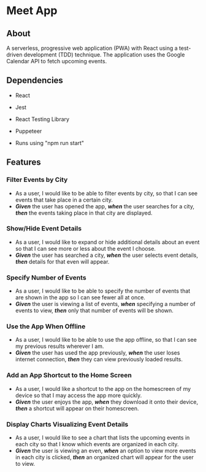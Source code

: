 # Meet App 

## About
A serverless, progressive web application (PWA) with React using a
test-driven development (TDD) technique. The application uses the Google
Calendar API to fetch upcoming events.

## Dependencies

- React
- Jest
- React Testing Library
- Puppeteer

- Runs using "npm run start"

## Features

### Filter Events by City
- As a user, I would like to be able to filter events by city, so that I can see events that take place in a certain city.
- ***Given*** the user has opened the app, ***when*** the user searches for a city, ***then*** the events taking place in that city are displayed.
### Show/Hide Event Details
- As a user, I would like to expand or hide additional details about an event so that I can see more or less about the event I choose.
- ***Given*** the user has searched a city, ***when*** the user selects event details, ***then*** details for that even will appear.
### Specify Number of Events
- As a user, I would like to be able to specify the number of events that are shown in the app so I can see fewer all at once.
- ***Given*** the user is viewing a list of events, ***when*** specifying a number of events to view, ***then*** only that number of events will be shown.
### Use the App When Offline
- As a user, I would like to be able to use the app offline, so that I can see my previous results wherever I am.
- ***Given*** the user has used the app previously, ***when*** the user loses internet connection, ***then*** they can view previously loaded results.
### Add an App Shortcut to the Home Screen
- As a user, I would like a shortcut to the app on the homescreen of my device so that I may access the app more quickly.
- ***Given*** the user enjoys the app, ***when*** they download it onto their device, ***then*** a shortcut will appear on their homescreen.
### Display Charts Visualizing Event Details
- As a user, I would like to see a chart that lists the upcoming events in each city so that I know which events are organized in each city.
- ***Given*** the user is viewing an even, ***when*** an option to view more events in each city is clicked, ***then*** an organized chart will appear for the user to view.
